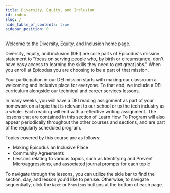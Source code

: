 ```yaml
---
title: Diversity, Equity, and Inclusion
id: index
slug: /
hide_table_of_contents: true
sidebar_position: 0
---
```


Welcome to the Diversity, Equity, and Inclusion home page.

Diversity, equity, and inclusion (DEI) are core parts of Epicodus's mission statement to "focus on serving people who, by birth or circumstance, don't have easy access to learning the skills they need to get great jobs." When you enroll at Epicodus you are choosing to be a part of that mission. 

Your participation in our DEI mission starts with making our classroom a welcoming and inclusive place for everyone. To that end, we include a DEI curriculum alongside our technical and career services lessons. 

In many weeks, you will have a DEI reading assignment as part of your homework on a topic that is relevant to our school or to the tech industry as a whole. Each reading will end with a reflective writing assignment. The lessons that are contained in this section of Learn How To Program will also appear periodically throughout the other courses and sections, and are part of the regularly scheduled program.

Topics covered by this course are as follows: 

* Making Epicodus an Inclusive Place
* Community Agreements
* Lessons relating to various topics, such as Identifying and Prevent Microaggressions, and associated journal prompts for each topic

To navigate through the lessons, you can utilize the side bar to find the section, day, and lesson you'd like to peruse. Otherwise, to navigate sequentially, click the `Next` or `Previous` buttons at the bottom of each page.
